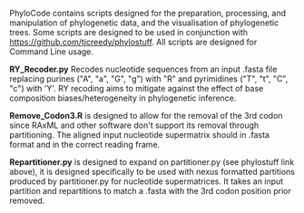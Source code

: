 PhyloCode contains scripts designed for the preparation, processing, and manipulation of phylogenetic data, and the visualisation of phylogenetic trees. 
Some scripts are designed to be used in conjunction with https://github.com/tjcreedy/phylostuff. 
All scripts are designed for Command Line usage.


**RY_Recoder.py** Recodes nucleotide sequences from an input .fasta file replacing purines ("A", "a", "G", "g") with "R" and pyrimidines ("T", "t", "C", "c") with 'Y'. RY recoding aims to mitigate against the effect of base composition biases/heterogeneity in phylogenetic inference. 

**Remove_Codon3.R** is designed to allow for the removal of the 3rd codon since RAxML and other software don't support its removal through partitioning. The aligned input nucleotide supermatrix should in .fasta format and in the correct reading frame.

**Repartitioner.py** is designed to expand on partitioner.py (see phylostuff link above), it is designed specifically to be used with nexus formatted partitions produced by partitioner.py for nucleotide supermatrices. It takes an input partition and repartitions to match a .fasta with the 3rd codon position prior removed.
